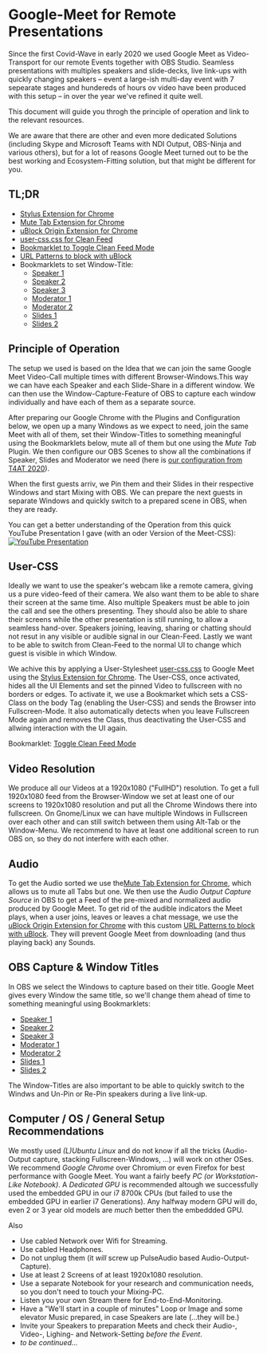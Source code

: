Google-Meet for Remote Presentations
====================================
Since the first Covid-Wave in early 2020 we used Google Meet as Video-Transport for our remote Events together with OBS Studio.
Seamless presentations with multiples speakers and slide-decks, live link-ups with quickly changing speakers – event a large-ish multi-day event with 7 sepearate stages and hundereds of hours ov video have been produced with this setup – in over the year we've refined it quite well.

This document will guide you throgh the principle of operation and link to the relevant resources.

We are aware that there are other and even more dedicated Solutions (including Skype and Microsoft Teams with NDI Output, OBS-Ninja and various others), but for a lot of reasons Google Meet turned out to be the best working and Ecosystem-Fitting solution, but that might be different for you.


TL;DR
-----
 - [Stylus Extension for Chrome](https://chrome.google.com/webstore/detail/stylus/clngdbkpkpeebahjckkjfobafhncgmne)
 - [Mute Tab Extension for Chrome](https://chrome.google.com/webstore/detail/mute-tab/blljobffcekcbopmkgfhpcjmbfnelkfg)
 - [uBlock Origin Extension for Chrome](https://chrome.google.com/webstore/detail/ublock-origin/cjpalhdlnbpafiamejdnhcphjbkeiagm?hl=de)
 - [user-css.css for Clean Feed](user-css.css)
 - <a href="javascript:(function()%7Bif(document.body.classList.toggle('clean-meet')) %7B document.documentElement.requestFullscreen()%3B %7Ddocument.addEventListener('fullscreenchange'%2C (e) %3D> %7B if(!document.fullscreen) %7B document.body.classList.remove('clean-meet') %7D %7D)%7D)()">Bookmarklet to Toggle Clean Feed Mode</a>
 - [URL Patterns to block with uBlock](ublock-url-patterns.txt)
 - Bookmarklets to set Window-Title:
   - <a href="javascript:(function()%7Bdocument.title%3D'Speaker 1'%7D)()">Speaker 1</a>
   - <a href="javascript:(function()%7Bdocument.title%3D'Speaker 2'%7D)()">Speaker 2</a>
   - <a href="javascript:(function()%7Bdocument.title%3D'Speaker 3'%7D)()">Speaker 3</a>
   - <a href="javascript:(function()%7Bdocument.title%3D'Moderator 1'%7D)()">Moderator 1</a>
   - <a href="javascript:(function()%7Bdocument.title%3D'Moderator 2'%7D)()">Moderator 2</a>
   - <a href="javascript:(function()%7Bdocument.title%3D'Slides 1'%7D)()">Slides 1</a>
   - <a href="javascript:(function()%7Bdocument.title%3D'Slides 2'%7D)()">Slides 2</a>


Principle of Operation
----------------------
The setup we used is based on the Idea that we can join the same Google Meet Video-Call multiple times with different Browser-Windows.This way we can have each Speaker and each Slide-Share in a different window. We can then use the Window-Capture-Feature of OBS to capture each window individually and have each of them as a separate source.

After preparing our Google Chrome with the Plugins and Configuration below, we open up a many Windows as we expect to need, join the same Meet with all of them, set their Window-Titles to something meaningful using the Bookmarklets below, mute all of them but one using the *Mute Tab* Plugin. We then configure our OBS Scenes to show all the combinations if Speaker, Slides and Moderator we need (here is [our configuration from T4AT 2020](T4AT_Live.json)).

When the first guests arriv, we Pin them and their Slides in their respective Windows and start Mixing with OBS. We can prepare the next guests in separate Windows and quickly switch to a prepared scene in OBS, when they are ready.

You can get a better understanding of the Operation from this quick YouTube Presentation I gave (with an oder Version of the Meet-CSS):
[![YouTube Presentation](https://img.youtube.com/vi/uoKLjwIZgiw/0.jpg)](https://www.youtube.com/watch?v=uoKLjwIZgiw)


User-CSS
--------
Ideally we want to use the speaker's webcam like a remote camera, giving us a pure video-feed of their camera. We also want them to be able to share their screen at the same time. Also multiple Speakers must be able to join the call and see the others presenting. They should also be able to share their screens while the other presentation is still running, to allow a seamless hand-over. Speakers joining, leaving, sharing or chatting should not resut in any visible or audible signal in our Clean-Feed. Lastly we want to be able to switch from Clean-Feed to the normal UI to change which guest is visible in which Window.

We achive this by applying a User-Stylesheet [user-css.css](user-css.css) to Google Meet using the [Stylus Extension for Chrome](https://chrome.google.com/webstore/detail/stylus/clngdbkpkpeebahjckkjfobafhncgmne). The User-CSS, once activated, hides all the UI Elements and set the pinned Video to fullscreen with no borders or edges. To activate it, we use a Bookmarket which sets a CSS-Class on the body Tag (enabling the User-CSS) and sends the Browser into Fullscreen-Mode. It also automatically detects when you leave Fullscreen Mode again and removes the Class, thus deactivating the User-CSS and allwing interaction with the UI again.

Bookmarklet: <a href="javascript:(function()%7Bif(document.body.classList.toggle('clean-meet')) %7B document.documentElement.requestFullscreen()%3B %7Ddocument.addEventListener('fullscreenchange'%2C (e) %3D> %7B if(!document.fullscreen) %7B document.body.classList.remove('clean-meet') %7D %7D)%7D)()">Toggle Clean Feed Mode</a>


Video Resolution
----------------
We produce all our Videos at a 1920x1080 ("FullHD") resolution. To get a full 1920x1080 feed from the Browser-Window we set at least one of our screens to 1920x1080 resolution and put all the Chrome Windows there into fullscreen. On Gnome/Linux we can have multiple Windows in Fullscreen over each other and can still switch between them using Alt-Tab or the Window-Menu. We recommend to have at least one additional screen to run OBS on, so they do not interfere with each other.


Audio
-----
To get the Audio sorted we use the[Mute Tab Extension for Chrome](https://chrome.google.com/webstore/detail/mute-tab/blljobffcekcbopmkgfhpcjmbfnelkfg), which allows us to mute all Tabs but one. We then use the Audio *Output Capture Source* in OBS to get a Feed of the pre-mixed and normalized audio produced by Google Meet. To get rid of the audible indicators the Meet plays, when a user joins, leaves or leaves a chat message, we use the [uBlock Origin Extension for Chrome](https://chrome.google.com/webstore/detail/ublock-origin/cjpalhdlnbpafiamejdnhcphjbkeiagm?hl=de) with this custom [URL Patterns to block with uBlock](ublock-url-patterns.txt). They will prevent Google Meet from downloading (and thus playing back) any Sounds.


OBS Capture & Window Titles
---------------------------
In OBS we select the Windows to capture based on their title. Google Meet gives every Window the same title, so we'll change them ahead of time to something meaningful using Bookmarklets:
- <a href="javascript:(function()%7Bdocument.title%3D'Speaker 1'%7D)()">Speaker 1</a>
- <a href="javascript:(function()%7Bdocument.title%3D'Speaker 2'%7D)()">Speaker 2</a>
- <a href="javascript:(function()%7Bdocument.title%3D'Speaker 3'%7D)()">Speaker 3</a>
- <a href="javascript:(function()%7Bdocument.title%3D'Moderator 1'%7D)()">Moderator 1</a>
- <a href="javascript:(function()%7Bdocument.title%3D'Moderator 2'%7D)()">Moderator 2</a>
- <a href="javascript:(function()%7Bdocument.title%3D'Slides 1'%7D)()">Slides 1</a>
- <a href="javascript:(function()%7Bdocument.title%3D'Slides 2'%7D)()">Slides 2</a>

The Window-Titles are also important to be able to quickly switch to the Windws and Un-Pin or Re-Pin speakers during a live link-up.


Computer / OS / General Setup Recommendations
---------------------------------------------
We mostly used *(L)Ubuntu Linux* and do not know if all the tricks (Audio-Output capture, stacking Fullscreen-Windows, …) will work on other OSes. We recommend *Google Chrome* over Chromium or even Firefox for best performance with Google Meet.
You want a fairly beefy *PC (or Workstation-Like Notebook)*. A *Dedicated GPU* is recommended altough we successfully used the embedded GPU in our i7 8700k CPUs (but failed to use the embedded GPU in earlier i7 Generations). Any halfway modern GPU will do, even 2 or 3 year old models are *much* better then the embeddded GPU.

Also
- Use cabled Network over Wifi for Streaming.
- Use cabled Headphones.
- Do not unplug them (it *will* screw up PulseAudio based Audio-Output-Capture).
- Use at least 2 Screens of at least 1920x1080 resolution.
- Use a separate Notebook for your research and communication needs, so you don't need to touch your Mixing-PC.
- Listen you your own Stream there for End-to-End-Monitoring.
- Have a "We'll start in a couple of minutes" Loop or Image and some elevator Music prepared, in case Speakers are late (…they will be.)
- Invite your Speakers to preparation Meets and check their Audio-, Video-, Lighing- and Network-Setting *before the Event*.
- *to be continued…*
